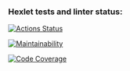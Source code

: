 ### Hexlet tests and linter status:
[![Actions Status](https://github.com/jhg913915/java-project-99/actions/workflows/hexlet-check.yml/badge.svg)](https://github.com/jhg913915/java-project-99/actions)

[![Maintainability](https://qlty.sh/badges/bb2253e0-4507-45f7-ba5f-f62d789d2614/maintainability.svg)](https://qlty.sh/gh/jhg913915/projects/java-project-99)

[![Code Coverage](https://qlty.sh/badges/bb2253e0-4507-45f7-ba5f-f62d789d2614/test_coverage.svg)](https://qlty.sh/gh/jhg913915/projects/java-project-99)